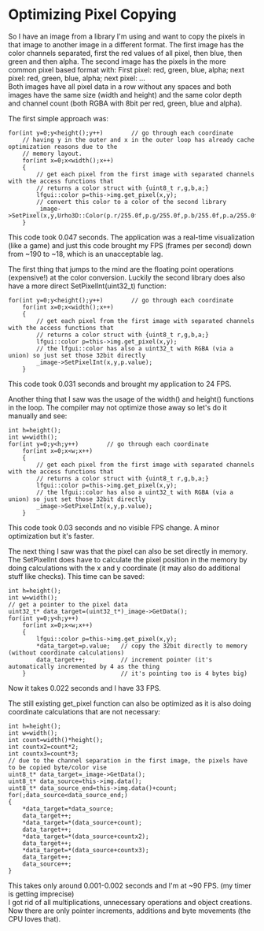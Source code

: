 # Optimizing Pixel Copying

So I have an image from a library I'm using and want to copy the pixels in that image to another image in a different format.
The first image has the color channels separated, first the red values of all pixel, then blue, then green and then alpha. The second image has the pixels in the more common pixel based format with: First pixel: red, green, blue, alpha; next pixel: red, green, blue, alpha; next pixel: ...  
Both images have all pixel data in a row without any spaces and both images have the same size (width and height) and the same color depth and channel count (both RGBA with 8bit per red, green, blue and alpha).

The first simple approach was:
```
for(int y=0;y<height();y++)        // go through each coordinate
    // having y in the outer and x in the outer loop has already cache optimization reasons due to the
    // memory layout.
    for(int x=0;x<width();x++)
    {
        // get each pixel from the first image with separated channels with the access functions that
        // returns a color struct with {uint8_t r,g,b,a;}
        lfgui::color p=this->img.get_pixel(x,y);
        // convert this color to a color of the second library
        _image->SetPixel(x,y,Urho3D::Color(p.r/255.0f,p.g/255.0f,p.b/255.0f,p.a/255.0f));
    }
```
This code took 0.047 seconds. The application was a real-time visualization (like a game) and just this code brought my FPS (frames per second) down from ~190 to ~18, which is an unacceptable lag.

The first thing that jumps to the mind are the floating point operations (expensive!) at the color conversion. Luckily the second library does also have a more direct SetPixelInt(uint32_t) function:
```
for(int y=0;y<height();y++)        // go through each coordinate
    for(int x=0;x<width();x++)
    {
        // get each pixel from the first image with separated channels with the access functions that
        // returns a color struct with {uint8_t r,g,b,a;}
        lfgui::color p=this->img.get_pixel(x,y);
        // the lfgui::color has also a uint32_t with RGBA (via a union) so just set those 32bit directly
        _image->SetPixelInt(x,y,p.value);
    }
```
This code took 0.031 seconds and brought my application to 24 FPS.

Another thing that I saw was the usage of the width() and height() functions in the loop. The compiler may not optimize those away so let's do it manually and see:
```
int h=height();
int w=width();
for(int y=0;y<h;y++)        // go through each coordinate
    for(int x=0;x<w;x++)
    {
        // get each pixel from the first image with separated channels with the access functions that
        // returns a color struct with {uint8_t r,g,b,a;}
        lfgui::color p=this->img.get_pixel(x,y);
        // the lfgui::color has also a uint32_t with RGBA (via a union) so just set those 32bit directly
        _image->SetPixelInt(x,y,p.value);
    }
```
This code took 0.03 seconds and no visible FPS change. A minor optimization but it's faster.

The next thing I saw was that the pixel can also be set directly in memory. The SetPixelInt does have to calculate the pixel position in the memory by doing calculations with the x and y coordinate (it may also do additional stuff like checks). This time can be saved:
```
int h=height();
int w=width();
// get a pointer to the pixel data
uint32_t* data_target=(uint32_t*)_image->GetData();
for(int y=0;y<h;y++)
    for(int x=0;x<w;x++)
    {
        lfgui::color p=this->img.get_pixel(x,y);
        *data_target=p.value;   // copy the 32bit directly to memory (without coordinate calculations)
        data_target++;          // increment pointer (it's automatically incremented by 4 as the thing
    }                           // it's pointing too is 4 bytes big)
```
Now it takes 0.022 seconds and I have 33 FPS.

The still existing get_pixel function can also be optimized as it is also doing coordinate calculations that are not necessary:
```
int h=height();
int w=width();
int count=width()*height();
int countx2=count*2;
int countx3=count*3;
// due to the channel separation in the first image, the pixels have to be copied byte/color vise
uint8_t* data_target=_image->GetData();
uint8_t* data_source=this->img.data();
uint8_t* data_source_end=this->img.data()+count;
for(;data_source<data_source_end;)
{
    *data_target=*data_source;
    data_target++;
    *data_target=*(data_source+count);
    data_target++;
    *data_target=*(data_source+countx2);
    data_target++;
    *data_target=*(data_source+countx3);
    data_target++;
    data_source++;
}
```
This takes only around 0.001-0.002 seconds and I'm at ~90 FPS. (my timer is getting imprecise)  
I got rid of all multiplications, unnecessary operations and object creations. Now there are only pointer increments, additions and byte movements (the CPU loves that).

